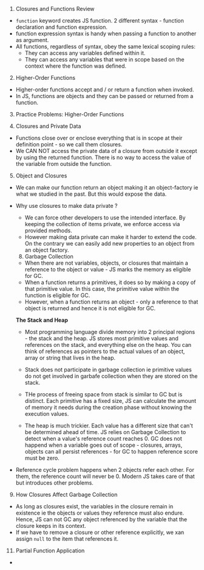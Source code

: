 1. Closures and Functions Review

- `function` keyword creates JS function. 2 different syntax - function declaration and function expression.
- function expression syntax is handy when passing a function to another as argument.
- All functions, regardless of syntax, obey the same lexical scoping rules:
  - They can access any variables defined within it.
  - They can access any variables that were in scope based on the context where the function was defined.

2. Higher-Order Functions

- Higher-order functions accept and / or return a function when invoked.
- In JS, functions are objects and they can be passed or returned from a function.

3. Practice Problems: Higher-Order Functions

4. Closures and Private Data

- Functions close over or enclose everything that is in scope at their definition point - so we call them closures.
- We CAN NOT access the private data of a closure from outside it except by using the returned function. There is no way to access the value of the variable from outside the function.

5. Object and Closures

- We can make our function return an object making it an object-factory ie what we studied in the past. But this would expose the data.

- Why use closures to make data private ?

  - We can force other developers to use the intended interface. By keeping the collection of items private, we enforce access via provided methods.
  - However making data private can make it harder to extend the code. On the contrary we can easily add new properties to an object from an object factory.

  8. Garbage Collection

  - When there are not variables, objects, or closures that maintain a reference to the object or value - JS marks the memory as eligible for GC.
  - When a function returns a primitives, it does so by making a copy of that primitive value. In this case, the primitive value within the function is eligible for GC.
  - However, when a function returns an object - only a reference to that object is returned and hence it is not eligible for GC.

  **The Stack and Heap**

  - Most programming language divide memory into 2 principal regions - the stack and the heap. JS stores most primitive values and references on the stack, and everything else on the heap. You can think of references as pointers to the actual values of an object, array or string that lives in the heap.

  - Stack does not participate in garbage collection ie primitive values do not get involved in garbafe collection when they are stored on the stack.

  - THe process of freeing space from stack is similar to GC but is distinct. Each primitive has a fixed size, JS can calculate the amount of memory it needs during the creation phase without knowing the execution values.

  - The heap is much trickier. Each value has a different size that can't be determined ahead of time. JS relies on Garbage Collection to detect when a value's reference count reaches 0. GC does not happend when a variable goes out of scope - closures, arrays, objects can all persist references - for GC to happen reference score must be zero.

- Reference cycle problem happens when 2 objects refer each other. For them, the reference count will never be 0. Modern JS takes care of that but introduces other problems.

9.  How Closures Affect Garbage Collection

- As long as closures exist, the variables in the closure remain in existence ie the objects or values they reference must also endure. Hence, JS can not GC any object referenced by the variable that the closure keeps in its context.
- If we have to remove a closure or other reference explicitly, we xan assign `null` to the item that references it.

11. Partial Function Application

-
